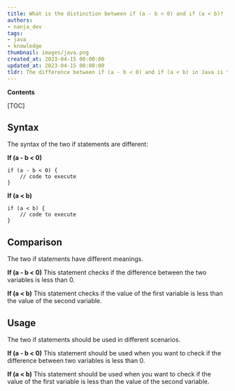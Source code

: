 ```yaml
---
title: What is the distinction between if (a - b < 0) and if (a < b)?
authors:
- nanja_dev
tags:
- java
- knowledge
thumbnail: images/java.png
created_at: 2023-04-15 00:00:00
updated_at: 2023-04-15 00:00:00
tldr: The difference between if (a - b < 0) and if (a < b) in Java is that the first statement evaluates if the difference between two values is less than 0, while the second statement evaluates if one value is less than the other.
---
```


**Contents**

[TOC]

## Syntax
The syntax of the two if statements are different: 

**If (a - b < 0)**
```
if (a - b < 0) {
    // code to execute
}
```

**If (a < b)**
```
if (a < b) {
    // code to execute
}
```

## Comparison
The two if statements have different meanings. 

**If (a - b < 0)**
This statement checks if the difference between the two variables is less than 0. 

**If (a < b)**
This statement checks if the value of the first variable is less than the value of the second variable. 

## Usage
The two if statements should be used in different scenarios. 

**If (a - b < 0)**
This statement should be used when you want to check if the difference between two variables is less than 0. 

**If (a < b)**
This statement should be used when you want to check if the value of the first variable is less than the value of the second variable.
